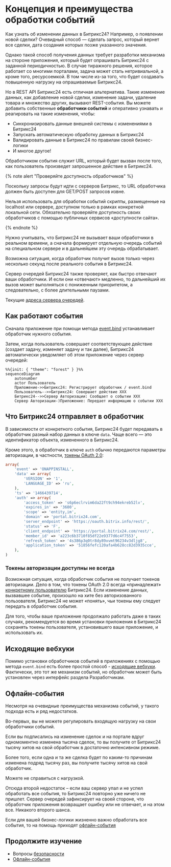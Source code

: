 # Концепция и преимущества обработки событий

Как узнать об изменении данных в Битрикс24? Например, о появлении новой сделки? Очевидный способ — сделать запрос, который вернет все сделки, дата создания которых позже указанного значения.

Однако такой способ получения данных требует разработки механизма на стороне приложения, который будет опрашивать Битрикс24 с заданной периодичностью. В случае тиражного решения, которое работает со многими порталами, задача может стать нетривиальной, а кроме того, ресурсоемкой. В том числе из-за того, что будет создавать повышенную нагрузку на опрашиваемые Битрикс24.

Но в REST API Битрикс24 есть отличная альтернатива. Такие изменение данных, как добавление новой сделки, изменение задачи, удаление товара и множество других, вызывают REST-события. Вы можете добавить собственные **обработчики событий** и оперативно узнавать и реагировать на такие изменения, чтобы:

- Синхронизировать данные внешней системы с изменениями в Битрикс24
- Запускать автоматическую обработку данных в Битрикс24
- Валидировать данные в Битрикс24 по правилам своей бизнес-логики
- И многое другое!

Обработчиком события служит URL, который будет вызван после того, как пользователь произведет запрошенное действие в Битрикс24.

{% note alert "Проверяйте доступность обработчиков" %}

Поскольку запросы будут идти с серверов Битрикс, то URL обработчика должен быть доступен для GET/POST запросов извне.

Нельзя использовать для обработки событий скрипты, размещенные на localhost или сервере, доступном только в рамках конкретной локальной сети. Обязательно проверяйте доступность своих обработчиков с помощью публичных сервисов «доступности сайта».

{% endnote %}

Нужно учитывать, что Битрикс24 не вызывает ваши обработчики в реальном времени, а сначала формирует отдельную очередь событий на специальном сервере и в дальнейшем эту очередь обрабатывает.

Возможна ситуация, когда обработчик получит вызов только через несколько секунд после реального события в Битрикс24.

Сервер очередей Битрикс24 также проверяет, как быстро отвечают ваши обработчики. И если они «отвечают» медленно, то дальнейший их вызов может выполняться с пониженным приоритетом, а следовательно, с более длительными паузами.

Текущие [адреса сервера очередей](../cloud-and-on-premise/network-access.md).

## Как работают события

Сначала приложение при помощи метода [event.bind](event-bind.md) устанавливает обработчик нужного события.

Затем, когда пользователь совершает соответствующее действие (создает задачу, изменяет задачу и так далее), Битрикс24 автоматически уведомляет об этом приложение через сервер очередей:

```mermaid
%%{init: { "theme": "forest" } }%%
sequenceDiagram
    autonumber
    actor Пользователь
    Приложение->>Битрикс24: Регистрирует обработчик / event.bind
    Пользователь-->>Битрикс24: Совершает действие XXX
    Битрикс24-->>Сервер Авторизации: Сообщает о событии XXX
    Сервер Авторизации-)Приложение: Передает информацию о событии XXX
```

## Что Битрикс24 отправляет в обработчик

В зависимости от конкретного события, Битрикс24 будет передавать в обработчик разный набор данных в ключе `data`. Чаще всего — это идентификатор объекта, измененного в Битрикс24.

Кроме этого, в обработчик в ключе `auth` обычно передаются параметры авторизации, в частности, [токены OAuth 2.0](../oauth/index.md):

```php
array(
    'event' => 'ONAPPINSTALL',
    'data' => array(
        'VERSION' => '1',
        'LANGUAGE_ID' => 'ru',
    ),
    'ts' => '1466439714',
    'auth' => array(
        'access_token' => 's6p6eclrvim6da22ft9ch94ekreb52lv',
        'expires_in' => '3600',
        'scope' => 'entity,im',
        'domain' => 'portal.bitrix24.com',
        'server_endpoint' => 'https://oauth.bitrix.info/rest/',
        'status' => 'F',
        'client_endpoint' => 'https://portal.bitrix24.com/rest/',
        'member_id' => 'a223c6b3710f85df22e9377d6c4f7553',
        'refresh_token' => '4s386p3q0tr8dy89xvmt96234v3dljg8',
        'application_token' => '51856fefc120afa4b628cc82d3935cce',
    ),
)
```

### Токены авторизации доступны не всегда

Возможная ситуация, когда обработчик события не получает токенов авторизации. Дело в том, что токены OAuth 2.0 всегда «принадлежат» [конкретному пользователю](../oauth/index.md) Битрикс24. Если изменение данных, вызвавшее событие, произошло на хите без авторизованного пользователя, Битрикс24 не может «понять», чьи токены ему следует передать в обработчик события.

Для того, чтобы ваше приложение продолжало работать даже в таких случаях, рекомендуется во время установки приложения в Битрикс24 сохранять токены пользователя, установившего ваше приложение, и использовать их.

## Исходящие вебхуки

Помимо установки обработчиков событий в приложениях с помощью метода `event.bind` есть более простой способ - [исходящие вебхуки](../../local-integrations/local-webhooks.md). Фактически, это тот же механизм событий, но обработчик может быть установлен через интерфейс раздела Разработчикам.

## Офлайн-события

Несмотря на очевидные преимущества механизма событий, у такого подхода есть и ряд недостатков.

Во-первых, вы не можете регулировать входящую нагрузку на свои обработчики событий.

Если вы подписались на изменение сделок и на портале вдруг одномоментно изменена тысяча сделок, то вы получите от Битрикс24 тысячу хитов на свой обработчик в достаточно интенсивном режиме.

Более того, если одна и та же сделка будет по каким-то причинам изменена подряд тысячу раз, вы получите тысячу хитов на свой обработчик.

Можете не справиться с нагрузкой.

Отсюда второй недостаток – если ваш сервер упал и не успел обработать все события, то Битрикс24 повторно уже ничего не пришлет. Сервер очередей зафиксирует на своей стороне, что обработчик приложения возвращает ошибку или не отвечает, и на этом все. Никакого второго шанса.

Если для вашей бизнес-логики жизненно важно обработать все события, то на помощь приходят [офлайн-события](offline-events.md)

## Продолжите изучение

- Вопросы [безопасности](safe-event-handlers.md)
- [Офлайн-события](offline-events.md)